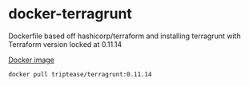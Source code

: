 # docker-terragrunt
Dockerfile based off hashicorp/terraform and installing terragrunt with Terraform version locked at 0.11.14

[Docker image](https://hub.docker.com/r/triptease/terragrunt)

`docker pull triptease/terragrunt:0.11.14`